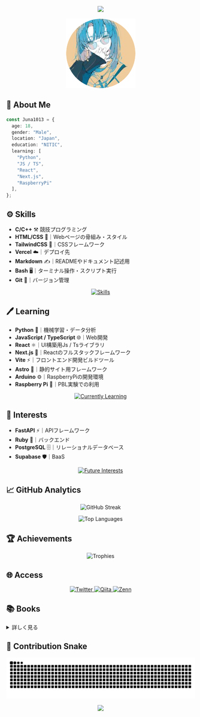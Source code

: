 <p align="center">
  <img src="https://capsule-render.vercel.app/api?text=Hi👋%20I'm%20Juna1013&animation=fadeIn&type=waving&color=gradient&height=128&fontSize=64&customColorList=2"/>
</p>

<div align="center">
  <img src="profile.png" alt="profile_image">
</div>

## 📒 About Me

```typescript
const Juna1013 = {
  age: 18,
  gender: "Male",
  location: "Japan",
  education: "NITIC",
  learning: [
    "Python",
    "JS / TS",
    "React",
    "Next.js",
    "RaspberryPi"
  ],
};
```

## ⚙ Skills

- **C/C++** ⚒️ 競技プログラミング
- **HTML/CSS** 📄｜Webページの骨組み・スタイル
- **TailwindCSS** 🎨｜CSSフレームワーク
- **Vercel** ☁️｜デプロイ先
- **Markdown** ✍️｜READMEやドキュメント記述用
- **Bash** 🖥️｜ターミナル操作・スクリプト実行
- **Git** 🔧｜バージョン管理

<p align="center">
  <a href="https://skillicons.dev">
    <img src="https://skillicons.dev/icons?i=c,cpp,html,css,tailwindcss,vercel,markdown,bash,git" alt="Skills" /></br>
  </a>
</p>

## 🖊 Learning

- **Python** 🧠｜機械学習・データ分析
- **JavaScript / TypeScript** 🌐｜Web開発
- **React** ⚛️｜UI構築用Js / Tsライブラリ
- **Next.js** 🚀｜Reactのフルスタックフレームワーク
- **Vite** ⚡｜フロントエンド開発ビルドツール
- **Astro** 🌌｜静的サイト用フレームワーク
- **Arduino** ⚙️｜RaspberryPiの開発環境
- **Raspberry Pi** 🍓｜PBL実験での利用

<p align="center">
  <a href="https://skillicons.dev">
    <img src="https://skillicons.dev/icons?i=python,javascript,typescript,react,nextjs,vite,astro,arduino,raspberrypi" alt="Currently Learning" /></br>
  </a>
</p>

## 🌟 Interests

- **FastAPI** ⚡｜APIフレームワーク
- **Ruby** 💎｜バックエンド
- **PostgreSQL** 🗄️｜リレーショナルデータベース
- **Supabase** 🛡️｜BaaS

<p align="center">
  <a href="https://skillicons.dev">
    <img src="https://skillicons.dev/icons?i=fastapi,ruby,postgresql,supabase" alt="Future Interests" />
  </a>
</p>

## 📈 GitHub Analytics

<p align="center">
  <img src="https://streak-stats.demolab.com?user=Juna1013&theme=ocean-gradient&hide_border=true&date_format=%5BY%20%5DM%20j&card_width=640&card_height=195" alt="GitHub Streak" />
</p>

<p align="center">
  <img src="https://github-readme-stats.vercel.app/api/top-langs/?username=Juna1013&hide=jupyter%20notebook&layout=compact" alt="Top Languages" />
</p>

## 🏆 Achievements

<p align="center">
  <img src="https://github-profile-trophy.vercel.app/?username=Juna1013&theme=dracula&no-frame=true&column=4&margin-w=16&margin-h=16" alt="Trophies" />
</p>

## 🌐 Access

<p align="center">
  <a href="https://twitter.com/juna1013_">
    <img src="https://img.shields.io/badge/X-000000.svg?style=for-the-badge&logo=X&logoColor=white" alt="Twitter" />
  </a>
  <a href="https://qiita.com/Juna1013">
    <img src="https://img.shields.io/badge/Qiita-55C500.svg?style=for-the-badge&logo=qiita&logoColor=white" alt="Qiita" />
  </a>
  <a href="https://zenn.dev/jun1013">
    <img src="https://img.shields.io/badge/Zenn-3EA8FF.svg?style=for-the-badge&logo=zenn&logoColor=white" alt="Zenn" />
  </a>
</p>

## 📚 Books
<details><summary>詳しく見る</summary>

### 言語
- [ ] やさしいC（第5版）
- [x] スッキリわかるPython入門 第2版

### Web
- [x] 1冊ですべて身につくHTML&CSSとWebデザイン入門講座 [第2版]
- [x] 図解AWSの仕組みとサービスがたった1日でよくわかる
- [ ] モダンJavaScriptの基本から始める React実践の教科書
- [ ] 1冊ですべて身につくWeb&グラフィックデザイン入門講座

### 論理回路
- [ ] 論理回路入門 第4版

### データ構造とアルゴリズム
- [ ] アルゴリズム論（IT Tex）
- [ ] プログラミングコンテスト攻略のためのアルゴリズムとデータ構造
- [ ] 定本 Cプログラマのためのアルゴリズムとデータ構造
- [ ] C言語によるはじめてのアルゴリズム入門

### インターネット
- [x] 【改訂5版】図解でよくわかる ネットワークの重要用語解説
- [ ] マスタリングTCP/IP 入門編 第6版

### 機械学習
- [ ] Pythonではじめる機械学習 ー scikit-learnで学ぶ特徴量エンジニアリングと機械学習の基礎
- [x] 深層学習教科書 ディープラーニング G検定（ジェネラリスト）公式テキスト 第3版

### 競技プログラミング
- [ ] 競技プログラミングの鉄則

### 応用情報技術者試験
- [x] 令和07年【春期】【秋期】応用情報技術者試験 合格教本
- [ ] 2024 応用情報技術者 午後問題の重点対策

</details>

## 🐍 Contribution Snake

<p align="center">
  <picture>
    <source media="(prefers-color-scheme: dark)" srcset="https://raw.githubusercontent.com/Juna1013/Juna1013/output/github-contribution-grid-snake-dark.svg" />
    <source media="(prefers-color-scheme: light)" srcset="https://raw.githubusercontent.com/Juna1013/Juna1013/output/github-contribution-grid-snake.svg" />
    <img alt="GitHub Contribution Snake" src="https://raw.githubusercontent.com/Juna1013/Juna1013/output/github-contribution-grid-snake.svg" />
  </picture>
</p>

<p align="center">
  <img src="https://capsule-render.vercel.app/api?type=waving&color=gradient&customColorList=0,2,2,5,30&height=100&section=footer" />
</p>
